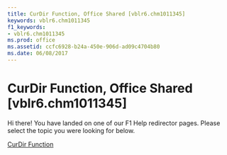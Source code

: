 ```yaml
---
title: CurDir Function, Office Shared [vblr6.chm1011345]
keywords: vblr6.chm1011345
f1_keywords:
- vblr6.chm1011345
ms.prod: office
ms.assetid: ccfc6928-b24a-450e-906d-ad09c4704b80
ms.date: 06/08/2017
---
```



# CurDir Function, Office Shared [vblr6.chm1011345]

Hi there! You have landed on one of our F1 Help redirector pages. Please select the topic you were looking for below.

[CurDir Function](http://msdn.microsoft.com/library/5abad447-9c6b-8e9c-d6bb-f43f23dc45ad%28Office.15%29.aspx)

